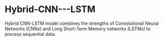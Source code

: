 # Hybrid-CNN---LSTM
 Hybrid CNN-LSTM model combines the strengths of Convolutional Neural Networks (CNNs) and Long Short-Term Memory networks (LSTMs) to process sequential data.
